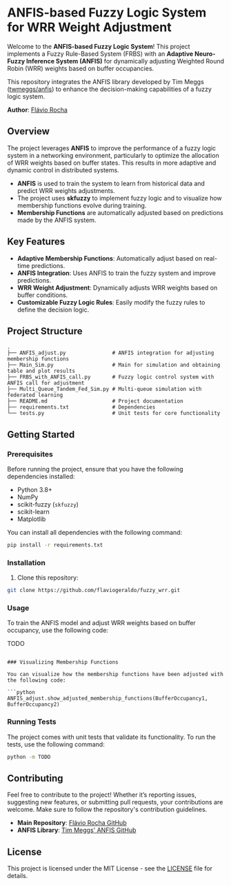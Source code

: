 ﻿# ANFIS-based Fuzzy Logic System for WRR Weight Adjustment

Welcome to the **ANFIS-based Fuzzy Logic System**! This project implements a Fuzzy Rule-Based System (FRBS) with an **Adaptive Neuro-Fuzzy Inference System (ANFIS)** for dynamically adjusting Weighted Round Robin (WRR) weights based on buffer occupancies.

This repository integrates the ANFIS library developed by Tim Meggs ([twmeggs/anfis](https://github.com/twmeggs/anfis)) to enhance the decision-making capabilities of a fuzzy logic system. 

**Author**: [Flávio Rocha](https://github.com/flaviogeraldo)

## Overview

The project leverages **ANFIS** to improve the performance of a fuzzy logic system in a networking environment, particularly to optimize the allocation of WRR weights based on buffer states. This results in more adaptive and dynamic control in distributed systems.

- **ANFIS** is used to train the system to learn from historical data and predict WRR weights adjustments.
- The project uses **skfuzzy** to implement fuzzy logic and to visualize how membership functions evolve during training.
- **Membership Functions** are automatically adjusted based on predictions made by the ANFIS system.

## Key Features

- **Adaptive Membership Functions**: Automatically adjust based on real-time predictions.
- **ANFIS Integration**: Uses ANFIS to train the fuzzy system and improve predictions.
- **WRR Weight Adjustment**: Dynamically adjusts WRR weights based on buffer conditions.
- **Customizable Fuzzy Logic Rules**: Easily modify the fuzzy rules to define the decision logic.

## Project Structure

```
.
├── ANFIS_adjust.py               # ANFIS integration for adjusting membership functions
├── Main_Sim.py                   # Main for simulation and obtaining table and plot results
├── FRBS_with_ANFIS_call.py       # Fuzzy logic control system with ANFIS call for adjustment
├── Multi_Queue_Tandem_Fed_Sim.py # Multi-queue simulation with federated learning
├── README.md                     # Project documentation
├── requirements.txt              # Dependencies
└── tests.py                      # Unit tests for core functionality
```

## Getting Started

### Prerequisites

Before running the project, ensure that you have the following dependencies installed:

- Python 3.8+
- NumPy
- scikit-fuzzy (`skfuzzy`)
- scikit-learn
- Matplotlib

You can install all dependencies with the following command:

```bash
pip install -r requirements.txt
```

### Installation

1. Clone this repository:

```bash
git clone https://github.com/flaviogeraldo/fuzzy_wrr.git
```

### Usage

To train the ANFIS model and adjust WRR weights based on buffer occupancy, use the following code:

TODO
```

### Visualizing Membership Functions

You can visualize how the membership functions have been adjusted with the following code:

```python
ANFIS_adjust.show_adjusted_membership_functions(BufferOccupancy1, BufferOccupancy2)
```

### Running Tests

The project comes with unit tests that validate its functionality. To run the tests, use the following command:

```bash
python -m TODO
```

## Contributing

Feel free to contribute to the project! Whether it’s reporting issues, suggesting new features, or submitting pull requests, your contributions are welcome. Make sure to follow the repository's contribution guidelines.

- **Main Repository**: [Flávio Rocha GitHub](https://github.com/flaviogeraldo)
- **ANFIS Library**: [Tim Meggs' ANFIS GitHub](https://github.com/twmeggs/anfis)

## License

This project is licensed under the MIT License - see the [LICENSE](LICENSE) file for details.


